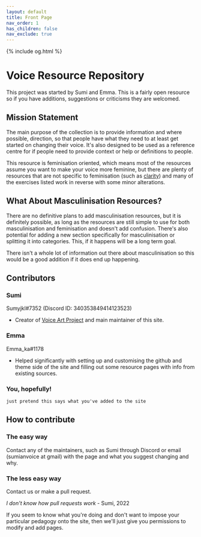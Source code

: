 ```yaml
---
layout: default
title: Front Page
nav_order: 1
has_children: false
nav_exclude: true
---
```

{% include og.html %}

# Voice Resource Repository
This project was started by Sumi and Emma. This is a fairly open resource so if you have additions, suggestions or criticisms they are welcomed.

## Mission Statement
The main purpose of the collection is to provide information and where possible, direction, so that people have what they need to at least get started on changing their voice. It's also designed to be used as a reference centre for if people need to provide context or help or definitions to people.

This resource is feminisation oriented, which means most of the resources assume you want to make your voice more feminine, but there are plenty of resources that are not specific to feminisation (such as [clarity](/wiki/pages/clarity)) and many of the exercises listed work in reverse with some minor alterations.


## What About Masculinisation Resources?
There are no definitive plans to add masculinisation resources, but it is definitely possible, as long as the resources are still simple to use for both masculinisation and feminisation and doesn't add confusion. There's also potential for adding a new section specifically for masculinisation or splitting it into categories. This, if it happens will be a long term goal.

There isn't a whole lot of information out there about masculinisation so this would be a good addition if it does end up happening.


## Contributors
### Sumi
Sumyjkl#7352 (Discord ID: 340353849414123523)
- Creator of [Voice Art Project](/wiki/pages/communities/#voice-art-project) and main maintainer of this site.

### Emma
Emma_ka#1178
- Helped significantly with setting up and customising the github and theme side of the site and filling out some resource pages with info from existing sources.

### You, hopefully!
`just pretend this says what you've added to the site`


## How to contribute
### The easy way
Contact any of the maintainers, such as Sumi through Discord or email (sumianvoice at gmail) with the page and what you suggest changing and why.

### The less easy way
Contact us or make a pull request.

_I don't know how pull requests work_ - Sumi, 2022



If you seem to know what you're doing and don't want to impose your particular pedagogy onto the site, then we'll just give you permissions to modify and add pages.
